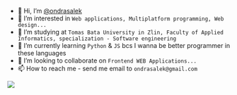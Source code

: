 - 👋 Hi, I’m [@ondrasalek](https://github.com/ondrasalek)
- 👀 I’m interested in `Web applications, Multiplatform programming, Web design...`
- 🌱 I’m studying at `Tomas Bata University in Zlin, Faculty of Applied Informatics, specialization - Software engineering`
- 🌱 I’m currently learning `Python` & `JS` bcs I wanna be better programmer in these languages
- 💞️ I’m looking to collaborate on `Frontend WEB Applications...`
- 📫 How to reach me - send me email to `ondrasalek@gmail.com`

![](https://hit.yhype.me/github/profile?user_id=57462486)
<!---
ondrasalek/ondrasalek is a ✨ special ✨ repository because its `README.md` (this file) appears on your GitHub profile.
You can click the Preview link to take a look at your changes.
--->
